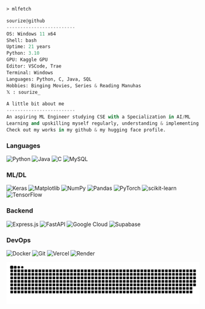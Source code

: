 ```ml
> mlfetch
```
```python
sourize@github
-------------------------
OS: Windows 11 x64
Shell: bash
Uptime: 21 years
Python: 3.10
GPU: Kaggle GPU
Editor: VSCode, Trae
Terminal: Windows
Languages: Python, C, Java, SQL
Hobbies: Binging Movies, Series & Reading Manuhas 
𝕏 : sourize_
```
```python
A little bit about me
-------------------------
An aspiring ML Engineer studying CSE with a Specialization in AI/ML
Learning and upskilling myself regularly, understanding & implementing in my works.
Check out my works in my github & my hugging face profile.
```

### Languages
![Python](https://img.shields.io/badge/python-3670A0?style=flat-square&logo=python&logoColor=ffdd54) ![Java](https://img.shields.io/badge/java-%23ED8B00.svg?style=flat-square&logo=openjdk&logoColor=white) ![C](https://img.shields.io/badge/c-%2300599C.svg?style=flat-square&logo=c&logoColor=white) ![MySQL](https://img.shields.io/badge/mysql-4479A1.svg?style=flat-square&logo=mysql&logoColor=white)

### ML/DL
![Keras](https://img.shields.io/badge/Keras-%23D00000.svg?style=flat-square&logo=Keras&logoColor=white) ![Matplotlib](https://img.shields.io/badge/Matplotlib-%23ffffff.svg?style=flat-square&logo=Matplotlib&logoColor=black) ![NumPy](https://img.shields.io/badge/numpy-%23013243.svg?style=flat-square&logo=numpy&logoColor=white) ![Pandas](https://img.shields.io/badge/pandas-%23150458.svg?style=flat-square&logo=pandas&logoColor=white) ![PyTorch](https://img.shields.io/badge/PyTorch-%23EE4C2C.svg?style=flat-square&logo=PyTorch&logoColor=white) ![scikit-learn](https://img.shields.io/badge/scikit--learn-%23F7931E.svg?style=flat-square&logo=scikit-learn&logoColor=white) ![TensorFlow](https://img.shields.io/badge/TensorFlow-%23FF6F00.svg?style=flat-square&logo=TensorFlow&logoColor=white)

### Backend
![Express.js](https://img.shields.io/badge/express.js-%23404d59.svg?style=flat-square&logo=express&logoColor=%2361DAFB) ![FastAPI](https://img.shields.io/badge/FastAPI-005571?style=flat-square&logo=fastapi) ![Google Cloud](https://img.shields.io/badge/GoogleCloud-%234285F4.svg?style=flat-square&logo=google-cloud&logoColor=white) ![Supabase](https://img.shields.io/badge/Supabase-3ECF8E?style=flat-square&logo=supabase&logoColor=white)

### DevOps
![Docker](https://img.shields.io/badge/docker-%230db7ed.svg?style=flat-square&logo=docker&logoColor=white) ![Git](https://img.shields.io/badge/git-%23F05033.svg?style=flat-square&logo=git&logoColor=white) ![Vercel](https://img.shields.io/badge/vercel-%23000000.svg?style=flat-square&logo=vercel&logoColor=white) ![Render](https://img.shields.io/badge/Render-%46E3B7.svg?style=flat-square&logo=render&logoColor=white)

<picture>
  <source media="(prefers-color-scheme: dark)" srcset="https://raw.githubusercontent.com/sourize/sourize/output/github-snake-dark.svg" />
  <source media="(prefers-color-scheme: light)" srcset="https://raw.githubusercontent.com/sourize/sourize/output/github-snake.svg" />
  <img alt="github-snake" src="https://raw.githubusercontent.com/sourize/sourize/output/github-snake.svg" />
</picture>



